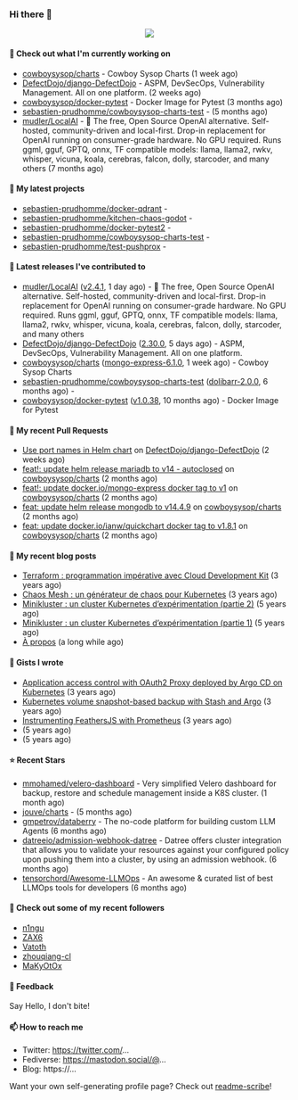 ### Hi there 👋

<p align="center"><img src="https://github-readme-stats.vercel.app/api?username=sebastien-prudhomme&show_icons=true&locale=en"/></p>

#### 👷 Check out what I'm currently working on

- [cowboysysop/charts](https://github.com/cowboysysop/charts) - Cowboy Sysop Charts (1 week ago)
- [DefectDojo/django-DefectDojo](https://github.com/DefectDojo/django-DefectDojo) - ASPM, DevSecOps, Vulnerability Management. All on one platform. (2 weeks ago)
- [cowboysysop/docker-pytest](https://github.com/cowboysysop/docker-pytest) - Docker Image for Pytest (3 months ago)
- [sebastien-prudhomme/cowboysysop-charts-test](https://github.com/sebastien-prudhomme/cowboysysop-charts-test) -  (5 months ago)
- [mudler/LocalAI](https://github.com/mudler/LocalAI) - :robot: The free, Open Source OpenAI alternative. Self-hosted, community-driven and local-first. Drop-in replacement for OpenAI running on consumer-grade hardware. No GPU required. Runs ggml, gguf, GPTQ, onnx, TF compatible models: llama, llama2, rwkv, whisper, vicuna, koala, cerebras, falcon, dolly, starcoder, and many others (7 months ago)

#### 🌱 My latest projects

- [sebastien-prudhomme/docker-qdrant](https://github.com/sebastien-prudhomme/docker-qdrant) - 
- [sebastien-prudhomme/kitchen-chaos-godot](https://github.com/sebastien-prudhomme/kitchen-chaos-godot) - 
- [sebastien-prudhomme/docker-pytest2](https://github.com/sebastien-prudhomme/docker-pytest2) - 
- [sebastien-prudhomme/cowboysysop-charts-test](https://github.com/sebastien-prudhomme/cowboysysop-charts-test) - 
- [sebastien-prudhomme/test-pushprox](https://github.com/sebastien-prudhomme/test-pushprox) - 

#### 🔭 Latest releases I've contributed to

- [mudler/LocalAI](https://github.com/mudler/LocalAI) ([v2.4.1](https://github.com/mudler/LocalAI/releases/tag/v2.4.1), 1 day ago) - :robot: The free, Open Source OpenAI alternative. Self-hosted, community-driven and local-first. Drop-in replacement for OpenAI running on consumer-grade hardware. No GPU required. Runs ggml, gguf, GPTQ, onnx, TF compatible models: llama, llama2, rwkv, whisper, vicuna, koala, cerebras, falcon, dolly, starcoder, and many others
- [DefectDojo/django-DefectDojo](https://github.com/DefectDojo/django-DefectDojo) ([2.30.0](https://github.com/DefectDojo/django-DefectDojo/releases/tag/2.30.0), 5 days ago) - ASPM, DevSecOps, Vulnerability Management. All on one platform.
- [cowboysysop/charts](https://github.com/cowboysysop/charts) ([mongo-express-6.1.0](https://github.com/cowboysysop/charts/releases/tag/mongo-express-6.1.0), 1 week ago) - Cowboy Sysop Charts
- [sebastien-prudhomme/cowboysysop-charts-test](https://github.com/sebastien-prudhomme/cowboysysop-charts-test) ([dolibarr-2.0.0](https://github.com/sebastien-prudhomme/cowboysysop-charts-test/releases/tag/dolibarr-2.0.0), 6 months ago) - 
- [cowboysysop/docker-pytest](https://github.com/cowboysysop/docker-pytest) ([v1.0.38](https://github.com/cowboysysop/docker-pytest/releases/tag/v1.0.38), 10 months ago) - Docker Image for Pytest

#### 🔨 My recent Pull Requests

- [Use port names in Helm chart](https://github.com/DefectDojo/django-DefectDojo/pull/9190) on [DefectDojo/django-DefectDojo](https://github.com/DefectDojo/django-DefectDojo) (2 weeks ago)
- [feat!: update helm release mariadb to v14 - autoclosed](https://github.com/cowboysysop/charts/pull/574) on [cowboysysop/charts](https://github.com/cowboysysop/charts) (2 months ago)
- [feat!: update docker.io/mongo-express docker tag to v1](https://github.com/cowboysysop/charts/pull/573) on [cowboysysop/charts](https://github.com/cowboysysop/charts) (2 months ago)
- [feat: update helm release mongodb to v14.4.9](https://github.com/cowboysysop/charts/pull/572) on [cowboysysop/charts](https://github.com/cowboysysop/charts) (2 months ago)
- [feat: update docker.io/ianw/quickchart docker tag to v1.8.1](https://github.com/cowboysysop/charts/pull/571) on [cowboysysop/charts](https://github.com/cowboysysop/charts) (2 months ago)

#### 📜 My recent blog posts

- [Terraform : programmation impérative avec Cloud Development Kit](https://www.cowboysysop.com/post/terraform-programmation-imperative-avec-cloud-development-kit/) (3 years ago)
- [Chaos Mesh : un générateur de chaos pour Kubernetes](https://www.cowboysysop.com/post/chaos-mesh-un-generateur-de-chaos-pour-kubernetes/) (3 years ago)
- [Minikluster : un cluster Kubernetes d’expérimentation (partie 2)](https://www.cowboysysop.com/post/minikluster-un-cluster-kubernetes-d-experimentation-partie-2/) (5 years ago)
- [Minikluster : un cluster Kubernetes d’expérimentation (partie 1)](https://www.cowboysysop.com/post/minikluster-un-cluster-kubernetes-d-experimentation-partie-1/) (5 years ago)
- [À propos](https://www.cowboysysop.com/page/a-propos/) (a long while ago)

#### 📓 Gists I wrote

- [Application access control with OAuth2 Proxy deployed by Argo CD on Kubernetes](https://gist.github.com/c90af146c465305087d5f5a55990ca71) (3 years ago)
- [Kubernetes volume snapshot-based backup with Stash and Argo](https://gist.github.com/c53e870dc6b4987fefa4c36ea9f1187c) (3 years ago)
- [Instrumenting FeathersJS with Prometheus](https://gist.github.com/93ab307c8c03a9c5fdb1ff728f413855) (3 years ago)
- [](https://gist.github.com/9827398f4f792569e56351ac56e80b80) (5 years ago)
- [](https://gist.github.com/064f0ea019c9ff37b71ebc023c0a0c6b) (5 years ago)

#### ⭐ Recent Stars

- [mmohamed/velero-dashboard](https://github.com/mmohamed/velero-dashboard) - Very simplified Velero dashboard for backup, restore and schedule management inside a K8S cluster. (1 month ago)
- [jouve/charts](https://github.com/jouve/charts) -  (5 months ago)
- [gmpetrov/databerry](https://github.com/gmpetrov/databerry) - The no-code platform for building custom LLM Agents (6 months ago)
- [datreeio/admission-webhook-datree](https://github.com/datreeio/admission-webhook-datree) - Datree offers cluster integration that allows you to validate your resources against your configured policy upon pushing them into a cluster, by using an admission webhook. (6 months ago)
- [tensorchord/Awesome-LLMOps](https://github.com/tensorchord/Awesome-LLMOps) - An awesome &amp; curated list of best LLMOps tools for developers (6 months ago)

#### 👯 Check out some of my recent followers

- [n1ngu](https://github.com/n1ngu)
- [ZAX6](https://github.com/ZAX6)
- [Vatoth](https://github.com/Vatoth)
- [zhouqiang-cl](https://github.com/zhouqiang-cl)
- [MaKyOtOx](https://github.com/MaKyOtOx)

#### 💬 Feedback

Say Hello, I don't bite!

#### 📫 How to reach me

- Twitter: https://twitter.com/...
- Fediverse: https://mastodon.social/@...
- Blog: https://...

Want your own self-generating profile page? Check out [readme-scribe](https://github.com/muesli/readme-scribe)!
